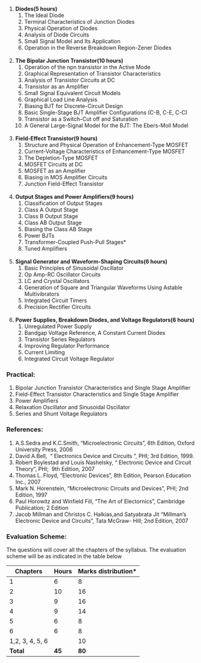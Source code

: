 1. **Diodes(5 hours)**
    1. The Ideal Diode
    2. Terminal Characteristics of Junction Diodes
    3. Physical Operation of Diodes
    4. Analysis of Diode Circuits
    5. Small Signal Model and Its Application
    6. Operation in the Reverse Breakdown Region-Zener Diodes 
    <br>
2. **The Bipolar Junction Transistor(10 hours)**
    1. Operation of the npn transistor in the Active Mode
    2. Graphical Representation of Transistor Characteristics
    3. Analysis of Transistor Circuits at DC
    4. Transistor as an Amplifier
    5. Small Signal Equivalent Circuit Models
    6. Graphical Load Line Analysis
    7. Biasing BJT for Discrete-Circuit Design
    8. Basic Single-Stage BJT Amplifier Configurations (C-B, C-E, C-C)
    9. Transistor as a Switch–Cut off and Saturation
    10. A General Large-Signal Model for the BJT: The Ebers-Moll Model
    <br>
3. **Field-Effect Transistor(9 hours)**
    1. Structure and Physical Operation of  Enhancement-Type MOSFET 
    2. Current-Voltage Characteristics of  Enhancement-Type MOSFET
    3. The Depletion-Type MOSFET
    4. MOSFET Circuits at DC
    5. MOSFET as an Amplifier
    6. Biasing in MOS Amplifier Circuits 
    7. Junction Field-Effect Transistor
    <br>
4. **Output Stages and Power Amplifiers(9 hours)**
    1. Classification of Output Stages
    2. Class A Output Stage
    3. Class B Output Stage
    4. Class AB Output Stage
    5. Biasing the Class AB Stage
    6. Power BJTs 
    7. Transformer-Coupled Push-Pull Stages*
    8. Tuned Amplifiers
    <br>
5. **Signal Generator and Waveform-Shaping Circuits(6 hours)**
    1. Basic Principles of Sinusoidal Oscillator
    2. Op Amp-RC Oscillator Circuits
    3. LC and Crystal Oscillators
    4. Generation of Square and Triangular Waveforms  Using Astable Multivibrators
    5. Integrated Circuit Timers
    6. Precision Rectifier Circuits
    <br>
6. **Power Supplies, Breakdown Diodes, and Voltage Regulators**<strong>(6 hours)</strong>
    1. Unregulated Power Supply
    2. Bandgap Voltage Reference, A Constant Current  Diodes
    3. Transistor Series Regulators
    4. Improving Regulator Performance
    5. Current Limiting
    6. Integrated Circuit Voltage Regulator

### **Practical:**

1. Bipolar Junction Transistor Characteristics and Single Stage Amplifier
2. Field-Effect Transistor Characteristics and Single Stage Amplifier 
3. Power Amplifiers
4. Relaxation Oscillator and Sinusoidal Oscillator
5. Series and Shunt Voltage Regulators

### **References:**

1. A.S.Sedra and K.C.Smith, &ldquo;Microelectronic Circuits&rdquo;, 6th Edition, Oxford University Press, 2006
2. David A.Bell,  &ldquo; Electronics Device and Circuits &rdquo;, PHI; 3rd  Edition, 1999.
3. Robert Boylestad and Louis Nashelsky, &ldquo;  Electronic Device and Circuit Theory&rdquo;, PHI;  9th Edition, 2007
4. Thomas L. Floyd, &ldquo;Electronic Devices&rdquo;, 8th  Edition, Pearson Education Inc., 2007
5. Mark N. Horenstein, &ldquo;Microelectronic Circuits  and Devices&rdquo;, PHI; 2nd Edition, 1997
6. Paul Horowitz and Winfield Fill, &ldquo;The Art of  Electornics&rdquo;, Cambridge Publication; 2 Edition 
7. Jacob Millman and Christos C. Halkias,and  Satyabrata Jit &ldquo;Millman&rsquo;s Electronic Device and Circuits&rdquo;, Tata McGraw- Hill; 2nd  Edition, 2007 

### **Evaluation Scheme:**

The questions  will cover all the chapters of the syllabus. The evaluation scheme will be as  indicated in the table below

| Chapters        | Hours  | Marks distribution* |
| --------------- | ------ | ------------------- |
| 1               | 6      | 8                   |
| 2               | 10     | 16                  |
| 3               | 9      | 16                  |
| 4               | 9      | 14                  |
| 5               | 6      | 8                   |
| 6               | 6      | 8                   |
| 1,2, 3, 4, 5, 6 |        | 10                  |
| **Total**       | **45** | **80**              |


